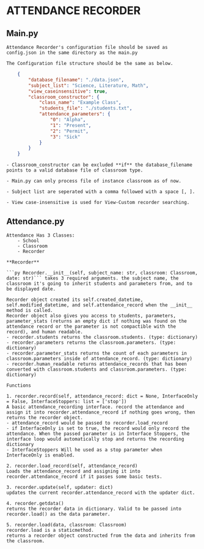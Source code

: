 # ATTENDANCE RECORDER

## Main.py
	Attendance Recorder's configuration file should be saved as config.json in the same directory as the main.py

	The Configuration file structure should be the same as below.
```json
	{
	    "database_filename": "./data.json",
	    "subject_list": "Science, Literature, Math",
	    "view_caseinsensitive": true,
	    "classroom_constructor": {
	        "class_name": "Example Class",
	        "students_file": "./students.txt",
	        "attendance_parameters": {
	            "0": "Alpha",
	            "1": "Present",
	            "2": "Permit",
	            "3": "Sick"
	        }
	    }
	}
```
	- Classroom_constructor can be excluded **if** the database_filename points to a valid database file of classroom type.

	- Main.py can only process file of instance classroom as of now.

	- Subject list are seperated with a comma followed with a space [, ].

	- View case-insensitive is used for View-Custom recorder searching.

## Attendance.py
	
	Attendance Has 3 Classes: 
		- School
		- Classroom 
		- Recorder

	**Recorder**

	```py Recorder.__init__(self, subject_name: str, classroom: Classroom, date: str)``` takes 3 required arguments. the subject name, the classroom it's going to inherit students and parameters from, and to be displayed date.

	Recorder object created its self.created_datetime, self.modified_datetime, and self.attendance_record when the __init__ method is called.
	Recorder object also gives you access to students, parameters, parameter_stats (returns an empty dict if nothing was found on the attendance record or the parameter is not compactible with the record), and human readable.
	- recorder.students returns the classroom.students. (type: dictionary)
	- recorder.parameters returns the classroom.parameters. (type: dictionary)
	- recorder.parameter_stats returns the count of each parameters in classroom.parameters inside of attendance_record. (type: dictionary)
	- recorder.human_readable returns attendance_records that has been converted with classroom.students and classroom.parameters. (type: dictionary)

	Functions

	1. recorder.record(self, attendance_record: dict = None, InterfaceOnly = False, InterfaceStoppers: list = ['stop']) 
	A basic attendance_recording interface. record the attendance and assign it into recorder.attendance_record if nothing goes wrong, then returns the recorder object.
	- attendance_record would be passed to recorder.load_record
	- if InterfaceOnly is set to true, the record would only record the attendance. When the passed parameter is in Interface Stoppers, the interface loop would automatically stop and returns the recording dictionary
	- InterfaceStoppers Will he used as a stop parameter when InterfaceOnly is enabled.

	2. recorder.load_record(self, attendance_record)
	Loads the attendance_record and assigning it into recorder.attendance_record if it passes some basic tests.

	3. recorder.update(self, updater: dict)
	updates the current recorder.attendance_record with the updater dict.

	4. recorder.getdata()
	returns the recorder data in dictionary. Valid to be passed into recorder.load() as the data parameter.

	5. recorder.load(data, classroom: Classroom)
	recorder.load is a staticmethod.
	returns a recorder object constructed from the data and inherits from the classroom.
	
